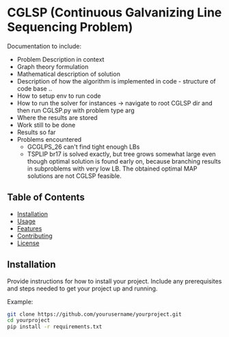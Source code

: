 # CGLSP (Continuous Galvanizing Line Sequencing Problem)

Documentation to include:
- Problem Description in context
- Graph theory formulation
- Mathematical description of solution
- Description of how the algorithm is implemented in code - structure of code base ..
- How to setup env to run code
- How to run the solver for instances ->  navigate to root CGLSP dir and then run CGLSP.py with problem type arg
- Where the results are stored
- Work still to be done
- Results so far
- Problems encountered
   - GCGLPS_26 can't find tight enough LBs
   - TSPLIP br17 is solved exactly, but tree grows somewhat large even though optimal solution is found early on, because branching results in subproblems with very low LB. The obtained optimal MAP solutions are not CGLSP feasible.


## Table of Contents

- [Installation](#installation)
- [Usage](#usage)
- [Features](#features)
- [Contributing](#contributing)
- [License](#license)

## Installation

Provide instructions for how to install your project. Include any prerequisites and steps needed to get your project up and running.

Example:
```bash
git clone https://github.com/yourusername/yourproject.git
cd yourproject
pip install -r requirements.txt
